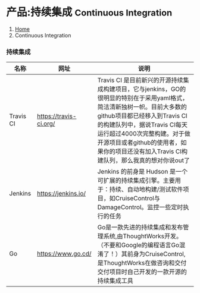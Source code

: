# 产品:持续集成 <small>Continuous Integration</small>

<ol class="breadcrumb"><li><a href="/">Home</a></li><li class="active">Continuous Integration</li></ol>

### 持续集成
|名称|网址|说明|
|------|------|------|
|Travis CI|https://travis-ci.org/|Travis CI 是目前新兴的开源持续集成构建项目，它与jenkins，GO的很明显的特别在于采用yaml格式，简洁清新独树一帜。目前大多数的github项目都已经移入到Travis CI的构建队列中，据说Travis CI每天运行超过4000次完整构建。对于做开源项目或者github的使用者，如果你的项目还没有加入Travis CI构建队列，那么我真的想对你说out了|
|Jenkins|https://jenkins.io/|Jenkins 的前身是 Hudson 是一个可扩展的持续集成引擎。主要用于：持续、自动地构建/测试软件项目，如CruiseControl与DamageControl。监控一些定时执行的任务|
|Go|https://www.go.cd/|Go是一款先进的持续集成和发布管理系统,由ThoughtWorks开发。（不要和Google的编程语言Go混淆了！）其前身为CruiseControl,是ThoughtWorks在做咨询和交付交付项目时自己开发的一款开源的持续集成工具|

